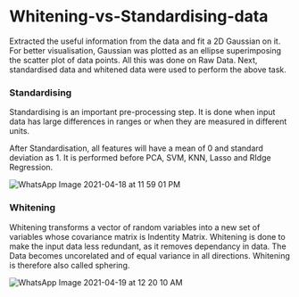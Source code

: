 # Whitening-vs-Standardising-data

Extracted the useful information from the data and fit a 2D Gaussian on it. 
For better visualisation, Gaussian was plotted as an ellipse superimposing the scatter plot of data points. All this was done on Raw Data.
Next, standardised data and whitened data were used to perform the above task.


### Standardising

Standardising is an important pre-processing step. It is done when input data has large differences in ranges or when they are measured in different units.


After Standardisation, all features will have a mean of 0 and standard deviation as 1.
It is performed before PCA, SVM, KNN, Lasso and RIdge Regression.

![WhatsApp Image 2021-04-18 at 11 59 01 PM](https://user-images.githubusercontent.com/62426111/115157225-bc0dc880-a0a5-11eb-8900-18dcb3e491ba.jpeg)

### Whitening

Whitening transforms a vector of random variables into a new set of variables whose covariance matrix is Indentity Matrix. Whitening is done to make the input data less redundant, as it removes dependancy in data. The Data becomes uncorelated and of equal variance in all directions. Whitening is therefore also called sphering.

![WhatsApp Image 2021-04-19 at 12 20 10 AM](https://user-images.githubusercontent.com/62426111/115157222-b6b07e00-a0a5-11eb-8f8a-95d5368dbdfd.jpeg)
